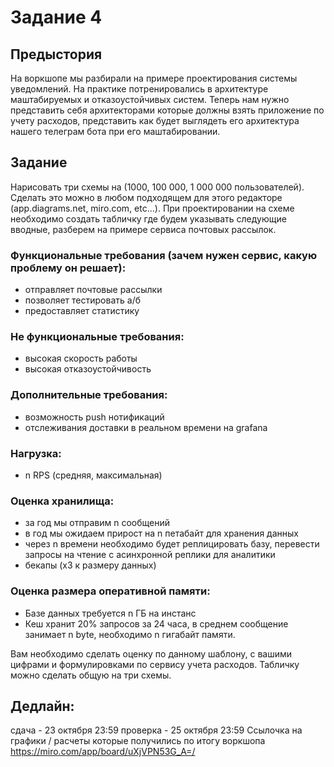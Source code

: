 # Задание 4

## Предыстория
На воркшопе мы разбирали на примере проектирования системы уведомлений. На практике потренировались в архитектуре маштабируемых и отказоустойчивых систем. Теперь нам нужно представить себя архитекторами которые должны взять приложение по учету расходов, представить как будет выглядеть его архитектура нашего телеграм бота при его маштабировании.

## Задание
Нарисовать три схемы на (1000, 100 000, 1 000 000 пользователей). Сделать это можно в любом подходящем для этого редакторе (app.diagrams.net, miro.com, etc...).
При проектировании на схеме необходимо создать табличку где будем указывать следующие вводные, разберем на примере сервиса почтовых рассылок.

### Функциональные требования (зачем нужен сервис, какую проблему он решает):
- отправляет почтовые рассылки
- позволяет тестировать а/б
- предоставляет статистику

### Не функциональные требования:
- высокая скорость работы
- высокая отказоустойчивость

### Дополнительные требования:
- возможность push нотификаций
- отслеживания доставки в реальном времени на grafana

### Нагрузка:
- n RPS (средняя, максимальная)

### Оценка хранилища:
- за год мы отправим n сообщений
- в год мы ожидаем прирост на n петабайт для хранения данных
- через n времени необходимо будет реплицировать базу, перевести запросы на чтение с асинхронной реплики для аналитики
- бекапы (x3 к размеру данных)

### Оценка размера оперативной памяти:
- Базе данных требуется n ГБ на инстанс
- Кеш хранит 20% запросов за 24 часа, в среднем сообщение занимает n byte, необходимо n гигабайт памяти.


Вам необходимо сделать оценку по данному шаблону, с вашими цифрами и формулировками по сервису учета расходов. Табличку можно сделать общую на три схемы.

## Дедлайн:
сдача - 23 октября 23:59
проверка - 25 октября 23:59
Ссылочка на графики / расчеты которые получились по итогу воркшопа https://miro.com/app/board/uXjVPN53G_A=/